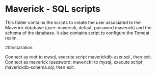 # Maverick - SQL scripts
This folder contains the scripts to create the user associated to the Maverick database (user: maverick, default password maverick) and the schema of the database. It also contains script to configure the Tomcat realm.

##Installation

Connect as root to mysql, execute script maverickdb-user.sql , then exit.
Connect as maverick (password: maverick) to mysql, execute script maverickdb-schema.sql, then exit.